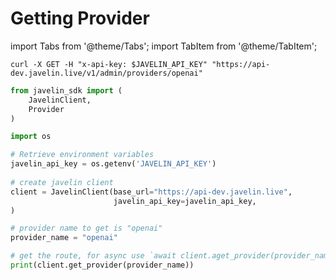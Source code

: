 # Getting Provider
import Tabs from '@theme/Tabs';
import TabItem from '@theme/TabItem';

<Tabs>
<TabItem value="shell" label="Using the API:">

```shell
curl -X GET -H "x-api-key: $JAVELIN_API_KEY" "https://api-dev.javelin.live/v1/admin/providers/openai"  
```

</TabItem>

<TabItem value="py" label="In Python:">

```py
from javelin_sdk import (
    JavelinClient,
    Provider
)

import os

# Retrieve environment variables
javelin_api_key = os.getenv('JAVELIN_API_KEY')
   
# create javelin client
client = JavelinClient(base_url="https://api-dev.javelin.live",
                       javelin_api_key=javelin_api_key,
) 

# provider name to get is "openai"
provider_name = "openai"

# get the route, for async use `await client.aget_provider(provider_name)`
print(client.get_provider(provider_name))
```

</TabItem>

</Tabs>
